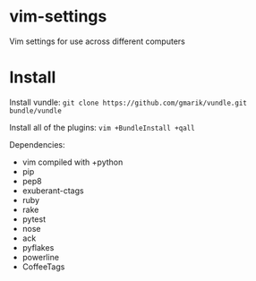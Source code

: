 vim-settings
============

Vim settings for use across different computers

Install
=======

Install vundle:
`git clone https://github.com/gmarik/vundle.git bundle/vundle`

Install all of the plugins:
`vim +BundleInstall +qall`

Dependencies:
 - vim compiled with +python
 - pip
 - pep8
 - exuberant-ctags
 - ruby
 - rake
 - pytest
 - nose
 - ack
 - pyflakes
 - powerline
 - CoffeeTags
